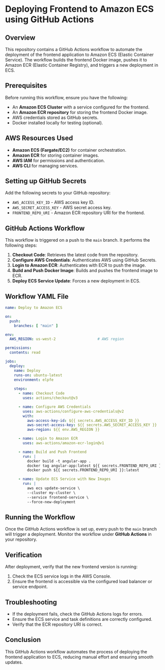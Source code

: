 # Deploying Frontend to Amazon ECS using GitHub Actions

## Overview
This repository contains a GitHub Actions workflow to automate the deployment of the frontend application to Amazon ECS (Elastic Container Service). The workflow builds the frontend Docker image, pushes it to Amazon ECR (Elastic Container Registry), and triggers a new deployment in ECS.

## Prerequisites
Before running this workflow, ensure you have the following:
- An **Amazon ECS Cluster** with a service configured for the frontend.
- An **Amazon ECR repository** for storing the frontend Docker image.
- AWS credentials stored as GitHub secrets.
- Docker installed locally for testing (optional).

## AWS Resources Used
- **Amazon ECS (Fargate/EC2)** for container orchestration.
- **Amazon ECR** for storing container images.
- **AWS IAM** for permissions and authentication.
- **AWS CLI** for managing services.

## Setting up GitHub Secrets
Add the following secrets to your GitHub repository:
- `AWS_ACCESS_KEY_ID` - AWS access key ID.
- `AWS_SECRET_ACCESS_KEY` - AWS secret access key.
- `FRONTEND_REPO_URI` - Amazon ECR repository URI for the frontend.

## GitHub Actions Workflow
This workflow is triggered on a push to the `main` branch. It performs the following steps:
1. **Checkout Code**: Retrieves the latest code from the repository.
2. **Configure AWS Credentials**: Authenticates AWS using GitHub Secrets.
3. **Login to Amazon ECR**: Authenticates with ECR to push the image.
4. **Build and Push Docker Image**: Builds and pushes the frontend image to ECR.
5. **Deploy ECS Service Update**: Forces a new deployment in ECS.

## Workflow YAML File
```yaml
name: Deploy to Amazon ECS

on:
  push:
    branches: [ "main" ]

env:
  AWS_REGION: us-west-2                   # AWS region

permissions:
  contents: read

jobs:
  deploy:
    name: Deploy
    runs-on: ubuntu-latest
    environment: elpfe
    
    steps:
      - name: Checkout Code
        uses: actions/checkout@v3

      - name: Configure AWS Credentials
        uses: aws-actions/configure-aws-credentials@v2
        with:
          aws-access-key-id: ${{ secrets.AWS_ACCESS_KEY_ID }}
          aws-secret-access-key: ${{ secrets.AWS_SECRET_ACCESS_KEY }}
          aws-region: ${{ env.AWS_REGION }}

      - name: Login to Amazon ECR
        uses: aws-actions/amazon-ecr-login@v1

      - name: Build and Push Frontend
        run: |
          docker build -t angular-app .
          docker tag angular-app:latest ${{ secrets.FRONTEND_REPO_URI }}:latest
          docker push ${{ secrets.FRONTEND_REPO_URI }}:latest

      - name: Update ECS Service with New Images
        run: |
          aws ecs update-service \
          --cluster my-cluster \
          --service frontend-service \
          --force-new-deployment
```

## Running the Workflow
Once the GitHub Actions workflow is set up, every push to the `main` branch will trigger a deployment. Monitor the workflow under **GitHub Actions** in your repository.

## Verification
After deployment, verify that the new frontend version is running:
1. Check the ECS service logs in the AWS Console.
2. Ensure the frontend is accessible via the configured load balancer or service endpoint.

## Troubleshooting
- If the deployment fails, check the GitHub Actions logs for errors.
- Ensure the ECS service and task definitions are correctly configured.
- Verify that the ECR repository URI is correct.

## Conclusion
This GitHub Actions workflow automates the process of deploying the frontend application to ECS, reducing manual effort and ensuring smooth updates.

